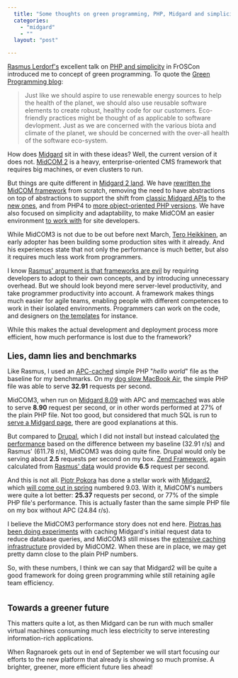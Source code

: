 ```yaml
---
  title: "Some thoughts on green programming, PHP, Midgard and simplicity"
  categories: 
    - "midgard"
    - ""
  layout: "post"

---
```

<p>
<a href="http://en.wikipedia.org/wiki/Rasmus_Lerdorf">Rasmus Lerdorf's</a> excellent talk on <a href="http://talks.php.net/show/froscon08/">PHP and simplicity</a> in FrOSCon introduced me to concept of green programming. To quote the <a href="http://greenprogrammer.blogspot.com/2006/01/what-is-green-programming.html">Green Programming blog</a>:
</p><blockquote>
Just like we should aspire to use renewable energy sources to help the health of the planet, we should also use reusable software elements to create robust, healthy code for our customers. Eco-friendly practices might be thought of as applicable to software devlopment. Just as we are concerned with the various biota and climate of the planet, we should be concerned with the over-all health of the software eco-system.
</blockquote><p>
How does <a href="http://www.midgard-project.org/">Midgard</a> sit in with these ideas? Well, the current version of it does not. <a href="http://www.midgard-project.org/documentation/midcom">MidCOM 2</a> is a heavy, enterprise-oriented CMS framework that requires big machines, or even clusters to run.
</p><p>
But things are quite different in <a href="http://bergie.iki.fi/blog/midgard_2-more_than_just_php-more_than_just_cms/">Midgard 2 land</a>. We have <a href="http://bergie.iki.fi/blog/some_plans_for_midcom_3/">rewritten the MidCOM framework</a> from scratch, removing the need to have abstractions on top of abstractions to support the shift from <a href="http://www.midgard-project.org/documentation/reference/#9f42c2021f0b0efedacd0ae9d6801c5c">classic Midgard APIs</a> to the <a href="http://www.midgard-project.org/documentation/reference/#3855e6325f5459c1d4f3b9863bc7debe">new ones</a>, and from PHP4 to <a href="http://tr2.php.net/zend-engine-2.php">more object-oriented PHP versions</a>. We have also focused on simplicity and adaptability, to make MidCOM an easier environment <a href="http://bergie.iki.fi/blog/midcom_3_at_a_glance/">to work with</a> for site developers.
</p><p>
While MidCOM3 is not due to be out before next March, <a href="http://teroheikkinen.iki.fi/">Tero Heikkinen</a>, an early adopter has been building some production sites with it already. And his experiences state that not only the performance is much better, but also it requires much less work from programmers.
</p><p>
I know <a href="http://www.sitepoint.com/blogs/2008/08/29/rasmus-lerdorf-php-frameworks-think-again/">Rasmus' argument is that frameworks are evil</a> by requiring developers to adopt to their own concepts, and by introducing unnecessary overhead. But we should look beyond mere server-level productivity, and take programmer productivity into account. A framework makes things much easier for agile teams, enabling people with different competences to work in their isolated environments. Programmers can work on the code, and designers on <a href="http://phptal.motion-twin.com/">the templates</a> for instance.
</p><p>
While this makes the actual development and deployment process more efficient, how much performance is lost due to the framework?
<br /><span style="font-size:14pt;"><strong>
<br />Lies, damn lies and benchmarks
<br /></strong></span>
</p><p>
Like Rasmus, I used an <a href="http://pecl.php.net/package/APC">APC-cached</a> simple PHP "<em>hello world</em>" file as the baseline for my benchmarks. On my <a href="http://www.marco.org/277">dog slow MacBook Air</a>, the simple PHP file was able to serve <strong>32.91</strong> requests per second.
</p><p>
MidCOM3, when run on <a href="http://www.midgard-project.org/updates/view/1219823947.html">Midgard 8.09</a> with APC and <a href="http://www.danga.com/memcached/">memcached</a> was able to serve <strong>8.90</strong> request per second, or in other words performed at 27% of the plain PHP file. Not too good, but considered that much SQL is run to <a href="http://www.midgard-project.org/documentation/concepts-host_and_page/">serve a Midgard page</a>, there are good explanations at this.
</p><p>
But compared to <a href="http://drupal.org/">Drupal</a>, which I did not install but instead calculated <a href="http://talks.php.net/show/froscon08/32">the performance</a> based on the difference between my baseline (32.91 r/s) and Rasmus' (611.78 r/s), MidCOM3 was doing quite fine. Drupal would only be serving about <strong>2.5</strong> requests per second on my box. <a href="http://framework.zend.com/">Zend Framework</a>, again calculated from <a href="http://talks.php.net/show/froscon08/29">Rasmus' data</a> would provide <strong>6.5</strong> request per second.
</p><p>
And this is not all. <a href="http://blogs.nemein.com/people/piotras/">Piotr Pokora</a> has done a stellar work with <a href="http://bergie.iki.fi/blog/midgard_2-more_than_just_php-more_than_just_cms/">Midgard2</a>, which <a href="http://bergie.iki.fi/blog/midgard_and_synchronized_releases/">will come out in spring</a> numbered 9.03. With it, MidCOM's numbers were quite a lot better: <strong>25.37</strong> requests per second, or 77% of the simple PHP file's performance. This is actually faster than the same simple PHP file on my box without APC (24.84 r/s).
</p><p>
I believe the MidCOM3 performance story does not end here. <a href="http://www.midgard-project.org/discussion/developer-forum/caching_midgard_requests/">Piotras has been doing experiments</a> with caching Midgard's initial request data to reduce database queries, and MidCOM3 still misses the <a href="http://www.midgard-project.org/documentation/concepts-midcom-specs-subsystems-cache/">extensive caching infrastructure</a> provided by MidCOM2. When these are in place, we may get pretty damn close to the plain PHP numbers.
</p><p>
So, with these numbers, I think we can say that Midgard2 will be quite a good framework for doing green programming while still retaining agile team efficiency.
</p><p>
<span style="font-size:14pt;"><strong>
<br />Towards a greener future</strong></span>
</p><p>
This matters quite a lot, as then Midgard can be run with much smaller virtual machines consuming much less electricity to serve interesting information-rich applications.
</p><p>
When Ragnaroek gets out in end of September we will start focusing our efforts to the new platform that already is showing so much promise. A brighter, greener, more efficient future lies ahead!
</p>